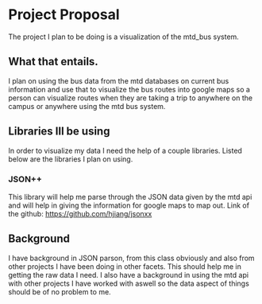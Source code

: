 # Project Proposal
The project I plan to be doing is a visualization of the mtd_bus system.

## What that entails.
I plan on using the bus data from the mtd databases on current bus information and use that to visualize the bus routes into google maps so a person can visualize routes when they are taking a trip to anywhere on the campus or anywhere using the mtd bus system.

## Libraries Ill be using
In order to visualize my data I need the help of a couple libraries. Listed below are the libraries I plan on using.

### JSON++
This library will help me parse through the JSON data given by the mtd api and will help in giving the information for google maps to map out. Link of the github: https://github.com/hjiang/jsonxx

## Background
I have background in JSON parson, from this class obviously and also from other projects I have been doing in other facets. This should help me in getting the raw data I need. I also have a background in using the mtd api with other projects I have worked with aswell so the data aspect of things should be of no problem to me.
